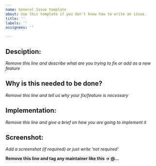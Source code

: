 ```yaml
---
name: General Issue template
about: Use this template if you don't know how to write an issue.
title: ''
labels: ''
assignees: ''

---
```


## Desciption:
*Remove this line and describe what are you trying to fix or add as a new feature*

## Why is this needed to be done?
*Remove this line and tell us why your fix/feature is necessary*

## Implementation:
*Remove this line and give a brief on how you are going to implement it*

## Screenshot:
*Add a screenshot (if required) or just write 'not required'*

**Remove this line and tag any maintainer like this -> @...**
